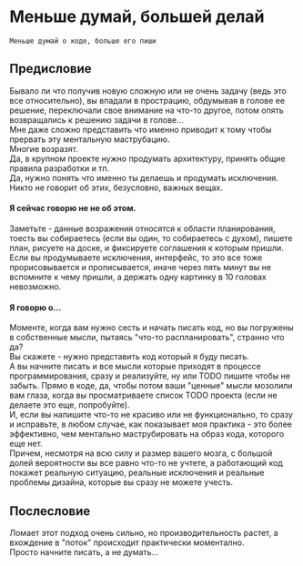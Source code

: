 # Меньше думай, большей делай

`Меньше думай о коде, больше его пиши`  

## Предисловие
Бывало ли что получив новую сложную или не очень задачу (ведь это все относительно), вы впадали в прострацию, обдумывая в голове ее решение, переключали свое внимание на что-то другое, потом опять возвращались к решению задачи в голове...  
Мне даже сложно представить что именно приводит к тому чтобы прервать эту ментальную маструбацию.  
Многие возразят.  
Да, в крупном проекте нужно продумать архитектуру, принять общие правила разработки и тп.  
Да, нужно понять что именно ты делаешь и продумать исключения.  
Никто не говорит об этих, безусловно, важных вещах.  

#### Я сейчас говорю не не об этом.  

Заметьте - данные возражения относятся к области планирования, тоесть вы собираетесь (если вы один, то собираетесь с духом), пишете план, рисуете на доске, и фиксируете соглашения к которым пришли.  
Если вы продумываете исключения, интерфейс, то это все тоже прорисовывается и прописывается, иначе через пять минут вы не вспомните к чему пришли, а держать одну картинку в 10 головах невозможно.  

#### Я говорю о...
Моменте, когда вам нужно сесть и начать писать код, но вы погружены в собственные мысли, пытаясь "что-то распланировать", странно что да?  
Вы скажете - нужно представить код который я буду писать.  
А вы начните писать и все мысли которые приходят в процессе программирования, сразу и реализуйте, ну или TODO пишите чтобы не забыть. Прямо в коде, да, чтобы потом ваши "ценные" мысли мозолили вам глаза, когда вы просматриваете список TODO проекта (если не делаете это еще, попробуйте).  
И, если вы напишите что-то не красиво или не функционально, то сразу и исправьте, в любом случае, как показывает моя практика - это более эффективно, чем ментально маструбировать на образ кода, которого еще нет.  
Причем, несмотря на всю силу и размер вашего мозга, с большой долей вероятности вы все равно что-то не учтете, а работающий код покажет реальную ситуацию, реальные исключения и реальные проблемы дизайна, которые вы сразу не можете учесть.  

## Послесловие
Ломает этот подход очень сильно, но производительность растет, а вхождение в "поток" происходит практически моментално.  
Просто начните писать, а не думать...

